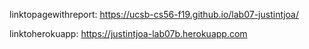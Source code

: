 linktopagewithreport:  https://ucsb-cs56-f19.github.io/lab07-justintjoa/


linktoherokuapp:  https://justintjoa-lab07b.herokuapp.com

